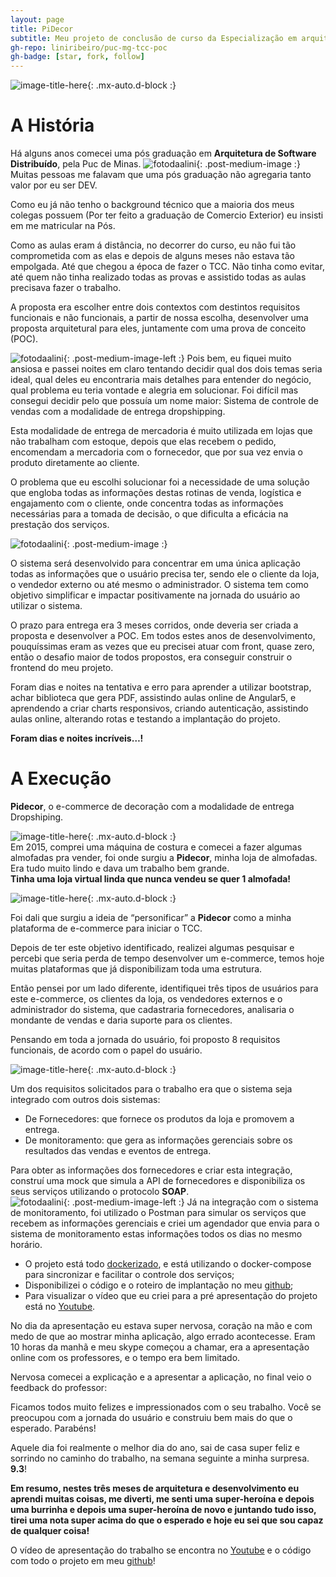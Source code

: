 ```yaml
---
layout: page
title: PiDecor
subtitle: Meu projeto de conclusão de curso da Especialização em arquitetura de Software pela PUC de Minas
gh-repo: liniribeiro/puc-mg-tcc-poc
gh-badge: [star, fork, follow]
---
```

![image-title-here](/assets/posts/pidecor/pidecor.png){: .mx-auto.d-block :}


# A História

Há alguns anos comecei uma pós graduação em **Arquitetura de Software Distribuído**, pela Puc de Minas.
![fotodaalini](/assets/posts/pidecor/tcc1.png){: .post-medium-image :}
Muitas pessoas me falavam que uma pós graduação não agregaria tanto valor por eu ser DEV.

Como eu já não tenho o background técnico que a maioria dos meus colegas possuem (Por ter feito a graduação de Comercio Exterior) eu insisti em me matricular na Pós.

Como as aulas eram á distância, no decorrer do curso, eu não fui tão comprometida com as elas e depois de alguns meses não estava tão empolgada. Até que chegou a época de fazer o TCC. Não tinha como evitar, até quem não tinha realizado todas as provas e assistido todas as aulas precisava fazer o trabalho.

A proposta era escolher entre dois contextos com destintos requisitos funcionais e não funcionais, a partir de nossa escolha, desenvolver uma proposta arquitetural para eles, juntamente com uma prova de conceito (POC). <br>

![fotodaalini](/assets/posts/pidecor/window.png){: .post-medium-image-left :}
Pois bem, eu fiquei muito ansiosa e passei noites em claro tentando decidir qual dos dois temas seria ideal, qual deles eu encontraria mais detalhes para entender do negócio, qual problema eu teria vontade e alegria em solucionar. Foi difícil mas consegui decidir pelo que possuía um nome maior: Sistema de controle de vendas com a modalidade de entrega dropshipping.

Esta modalidade de entrega de mercadoria é muito utilizada em lojas que não trabalham com estoque, depois que elas recebem o pedido, encomendam a mercadoria com o fornecedor, que por sua vez envia o produto diretamente ao cliente.

O problema que eu escolhi solucionar foi a necessidade de uma solução que engloba todas as informações destas rotinas de venda, logística e engajamento com o cliente, onde concentra todas as informações necessárias para a tomada de decisão, o que dificulta a eficácia na prestação dos serviços.

![fotodaalini](/assets/posts/pidecor/dog.png){: .post-medium-image :}

O sistema será desenvolvido para concentrar em uma única aplicação todas as informações que o usuário precisa ter, sendo ele o cliente da loja, o vendedor externo ou até mesmo o administrador. O sistema tem como objetivo simplificar e impactar positivamente na jornada do usuário ao utilizar o sistema.<br>

O prazo para entrega era 3 meses corridos, onde deveria ser criada a proposta e desenvolver a POC. Em todos estes anos de desenvolvimento, pouquíssimas eram as vezes que eu precisei atuar com front, quase zero, então o desafio maior de todos propostos, era conseguir construir o frontend do meu projeto.

Foram dias e noites na tentativa e erro para aprender a utilizar bootstrap, achar biblioteca que gera PDF, assistindo aulas online de Angular5, e aprendendo a criar charts responsivos, criando autenticação, assistindo aulas online, alterando rotas e testando a implantação do projeto.

**Foram dias e noites incríveis…!**
<br>

# A Execução


**Pidecor**, o e-commerce de decoração com a modalidade de entrega Dropshiping.

![image-title-here](/assets/posts/pidecor/pidecor1.jpg){: .mx-auto.d-block :}
<br>
Em 2015, comprei uma máquina de costura e comecei a fazer algumas almofadas pra vender, foi onde surgiu a **Pidecor**, minha loja de almofadas. 
Era tudo muito lindo e dava um trabalho bem grande.<br>
**Tinha uma loja virtual linda que nunca vendeu se quer 1 almofada!**

![image-title-here](/assets/posts/pidecor/pidecor2.png){: .mx-auto.d-block :}

Foi dali que surgiu a ideia de “personificar” a **Pidecor** como a minha plataforma de e-commerce para iniciar o TCC.<br>

Depois de ter este objetivo identificado, realizei algumas pesquisar e percebi que seria perda de tempo desenvolver um e-commerce, temos hoje muitas plataformas que já disponibilizam toda uma estrutura.

Então pensei por um lado diferente, identifiquei três tipos de usuários para este e-commerce, os clientes da loja, os vendedores externos e o administrador do sistema, que cadastraria fornecedores, analisaria o mondante de vendas e daria suporte para os clientes.

Pensando em toda a jornada do usuário, foi proposto 8 requisitos funcionais, de acordo com o papel do usuário.

![image-title-here](/assets/posts/pidecor/requisitos-pidecor.gif){: .mx-auto.d-block :}

Um dos requisitos  solicitados para o trabalho era que o sistema seja integrado com outros dois sistemas:
- De Fornecedores: que fornece os produtos da loja e promovem a entrega.
- De monitoramento: que gera as informações gerenciais sobre os resultados das vendas e eventos de entrega.


Para obter as informações dos fornecedores e criar esta integração, construí uma mock que simula a API de fornecedores e disponibiliza os seus serviços utilizando o protocolo **SOAP**.<br>
![fotodaalini](/assets/posts/pidecor/plants.png){: .post-medium-image-left :}
Já na integração com o sistema de monitoramento, foi utilizado o Postman para simular os serviços que recebem as informações gerenciais e criei um agendador que envia para o sistema de monitoramento estas informações todos os dias no mesmo horário.

- O projeto está todo [dockerizado](https://hub.docker.com/repository/docker/aliniribeiroo/pidecor-admin), e está utilizando o docker-compose para sincronizar e facilitar o controle dos serviços;
- Disponibilizei o código e o roteiro de implantação no meu [github](https://github.com/liniribeiro/pidecor);
- Para visualizar o vídeo que eu criei para a pré apresentação do projeto está no [Youtube](https://www.youtube.com/watch?v=Hv1tI7ID35c).

No dia da apresentação eu estava super nervosa, coração na mão e com medo de que ao mostrar minha aplicação, algo errado acontecesse. Eram 10 horas da manhã e meu skype começou  a chamar, era a apresentação online com os professores, e o tempo era bem limitado.

Nervosa comecei a explicação e a apresentar a aplicação, no final veio o feedback do professor:

Ficamos todos muito felizes e impressionados com o seu trabalho. Você se preocupou com a jornada do usuário e construiu bem mais do que o esperado. Parabéns!

Aquele dia foi realmente o melhor dia do ano, sai de casa super feliz e sorrindo no caminho do trabalho, na semana seguinte a minha surpresa. **9.3**!

**Em resumo, nestes três meses de arquitetura e desenvolvimento eu aprendi muitas coisas, me diverti, me senti uma super-heroína e depois uma burrinha e depois uma super-heroína de novo e juntando tudo isso, tirei uma nota super acima do que o esperado e hoje eu sei que sou capaz de qualquer coisa!** 

O vídeo de apresentação do trabalho se encontra no [Youtube](https://www.youtube.com/watch?v=Hv1tI7ID35c) e o código com todo o projeto em meu [github](https://github.com/liniribeiro/puc-mg-tcc-poc)! 